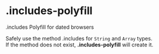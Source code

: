 # .includes-polyfill
.includes Polyfill for dated browsers

Safely use the method .includes for `String` and `Array` types.<br>
If the method does not exist, **.includes-polyfill** will create it.
